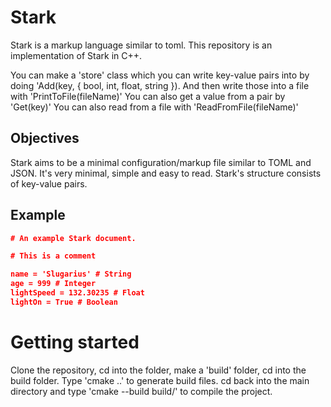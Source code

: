 # Stark

Stark is a markup language similar to toml.
This repository is an implementation of Stark in C++.

You can make a 'store' class which you can write key-value pairs into
by doing 'Add(key, { bool, int, float, string }).
And then write those into a file with 'PrintToFile(fileName)'
You can also get a value from a pair by 'Get<type>(key)'
You can also read from a file with 'ReadFromFile(fileName)'

## Objectives

Stark aims to be a minimal configuration/markup file similar to TOML and JSON.
It's very minimal, simple and easy to read. Stark's structure consists of
key-value pairs.

## Example

```json
# An example Stark document.

# This is a comment

name = 'Slugarius' # String
age = 999 # Integer
lightSpeed = 132.30235 # Float
lightOn = True # Boolean
```

# Getting started

Clone the repository, cd into the folder, make a 'build' folder, cd into the build folder.
Type 'cmake ..' to generate build files. cd back into the main directory and type 'cmake --build build/'
to compile the project.
